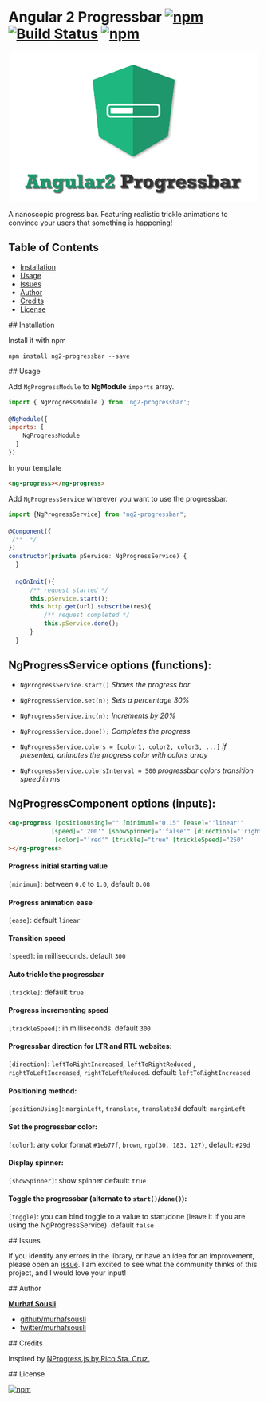 
# Angular 2 Progressbar [![npm](https://img.shields.io/npm/v/ng2-progressbar.svg?maxAge=2592000?style=plastic)](https://www.npmjs.com/package/ng2-progressbar) [![Build Status](https://travis-ci.org/MurhafSousli/ng2-progressbar.svg?branch=master)](https://travis-ci.org/MurhafSousli/ng2-progressbar) [![npm](https://img.shields.io/npm/dt/ng2-progressbar.svg?maxAge=2592000?style=plastic)](https://www.npmjs.com/package/ng2-progressbar)


<p align="center"><img style="text-align: center;" src="/assets/cover.png?raw=true"></p>


A nanoscopic progress bar. Featuring realistic trickle animations to convince your users that something is happening!

## Table of Contents
 
 - [Installation](#installation)
 - [Usage](#usage) 
 - [Issues](#issues)    
 - [Author](#author)
 - [Credits](#credits)
 - [License](#license) 

<a name="installation"/>
## Installation

Install it with npm

`npm install ng2-progressbar --save`

<a name="usage"/>
## Usage

Add `NgProgressModule` to **NgModule** `imports` array.

```javascript
import { NgProgressModule } from 'ng2-progressbar';

@NgModule({
imports: [
    NgProgressModule
  ]
})
```

In your template

```html
<ng-progress></ng-progress>
```

Add `NgProgressService` wherever you want to use the progressbar.

```javascript
import {NgProgressService} from "ng2-progressbar";

@Component({
 /**  */ 
})
constructor(private pService: NgProgressService) {
  }
  
  ngOnInit(){
      /** request started */
      this.pService.start();
      this.http.get(url).subscribe(res){
          /** request completed */
          this.pService.done();
      }
  }
```

## NgProgressService options (functions):


 - `NgProgressService.start()` *Shows the progress bar*

 - `NgProgressService.set(n);`   *Sets a percentage 30%*

 - `NgProgressService.inc(n);`   *Increments by 20%*

 - `NgProgressService.done();`   *Completes the progress*
 
 - `NgProgressService.colors = [color1, color2, color3, ...]`   *if presented, animates the progress color with colors array*

 - `NgProgressService.colorsInterval = 500`   *progressbar colors transition speed in ms*
 

## NgProgressComponent options (inputs):

```html
<ng-progress [positionUsing]="" [minimum]="0.15" [ease]="'linear'"
            [speed]="'200'" [showSpinner]="'false'" [direction]="'rightToLeftIncreased'"
             [color]="'red'" [trickle]="true" [trickleSpeed]="250"
></ng-progress>
```

#### Progress initial starting value

`[minimum]`: between `0.0` to `1.0`, default `0.08`

#### Progress animation ease

`[ease]`: default `linear`

#### Transition speed

`[speed]`: in milliseconds. default `300`

#### Auto trickle the progressbar

`[trickle]`: default `true`

#### Progress incrementing speed

`[trickleSpeed]`: in milliseconds. default `300`

#### Progressbar direction for LTR and RTL websites:

`[direction]`:  `leftToRightIncreased`, `leftToRightReduced` , `rightToLeftIncreased`, `rightToLeftReduced`. default: `leftToRightIncreased`

#### Positioning method:

`[positionUsing]`: `marginLeft`, `translate`, `translate3d` default: `marginLeft`

#### Set the progressbar color:

`[color]`: any color format `#1eb77f`, `brown`, `rgb(30, 183, 127)`, default: `#29d`

#### Display spinner:

`[showSpinner]`: show spinner default: `true`

#### Toggle the progressbar (alternate to `start()`/`done()`):

`[toggle]`: you can bind toggle to a value to start/done (leave it if you are using the NgProgressService). default `false`

<a name="issues"/>
## Issues

If you identify any errors in the library, or have an idea for an improvement, please open an [issue](https://github.com/MurhafSousli/ng2-wp-api/issues). I am excited to see what the community thinks of this project, and I would love your input!

<a name="author"/>
## Author

 **[Murhaf Sousli](http://murhafsousli.com)**

 - [github/murhafsousli](https://github.com/MurhafSousli)
 - [twitter/murhafsousli](https://twitter.com/MurhafSousli)
 
<a name="credit"/>
## Credits 

 Inspired by [NProgress.js by Rico Sta. Cruz.](https://github.com/rstacruz/nprogress)

<a name="license"/>
## License

[![npm](https://img.shields.io/npm/l/express.svg?maxAge=2592000)](/LICENSE)


